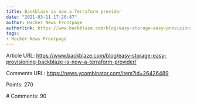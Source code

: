 ```yaml
---
title: Backblaze is now a Terraform provider
date: "2021-03-11 17:20:47"
author: Hacker News Frontpage
authorlink: https://www.backblaze.com/blog/easy-storage-easy-provisioning-backblaze-is-now-a-terraform-provider/
tags:
- Hacker-News-Frontpage
---
```


<p>Article URL: <a href="https://www.backblaze.com/blog/easy-storage-easy-provisioning-backblaze-is-now-a-terraform-provider/">https://www.backblaze.com/blog/easy-storage-easy-provisioning-backblaze-is-now-a-terraform-provider/</a></p>
<p>Comments URL: <a href="https://news.ycombinator.com/item?id=26426489">https://news.ycombinator.com/item?id=26426489</a></p>
<p>Points: 270</p>
<p># Comments: 90</p>
